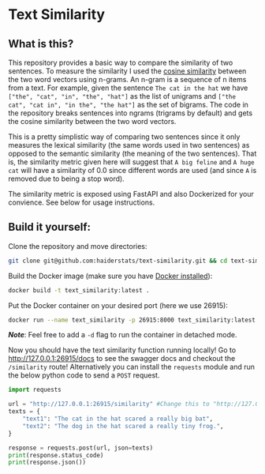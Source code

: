 # Text Similarity


## What is this?

This repository provides a basic way to compare the similarity of two sentences. To measure the similarity I used the [cosine similarity](https://en.wikipedia.org/wiki/Cosine_similarity) between the two word vectors using n-grams. An n-gram is a sequence of n items from a text. For example, given the sentence `The cat in the hat` we have `["the", "cat", "in", "the", "hat"]` as the list of unigrams and `["the cat", "cat in", "in the", "the hat"]` as the set of bigrams. The code in the repository breaks sentences into ngrams (trigrams by default) and gets the cosine similarity between the two word vectors.

This is a pretty simplistic way of comparing two sentences since it only measures the lexical similarity (the same words used in two sentences) as opposed to the semantic similarity (the meaning of the two sentences). That is, the similarity metric given here will suggest that `A big feline` and `A huge cat` will have a similarity of 0.0 since different words are used (and since `A` is removed due to being a stop word). 

The similarity metric is exposed using FastAPI and also Dockerized for your convience. See below for usage instructions.

## Build it yourself:

Clone the repository and move directories:  
```bash
git clone git@github.com:haiderstats/text-similarity.git && cd text-similarity
```

Build the Docker image (make sure you have [Docker installed](https://www.docker.com/)): 

```bash
docker build -t text_similarity:latest .
```

Put the Docker container on your desired port (here we use 26915):

```bash
docker run --name text_similarity -p 26915:8000 text_similarity:latest
```
**_Note_**: Feel free to add a `-d` flag to run the container in detached mode.


Now you should have the text similarity function running locally! Go to http://127.0.0.1:26915/docs to see the swagger docs and checkout the `/similarity` route! Alternatively you can install the `requests` module and run the below python code to send a `POST` request.

```python
import requests

url = "http://127.0.0.1:26915/similarity" #Change this to "http://127.0.0.1:26915/similarity?ngram_limit=1" for the unigram similarity! 
texts = {
    "text1": "The cat in the hat scared a really big bat",
    "text2": "The dog in the hat scared a really tiny frog.",
}

response = requests.post(url, json=texts)
print(response.status_code)
print(response.json())
```
